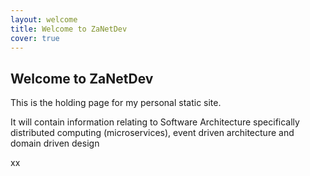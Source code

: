```yaml
---
layout: welcome
title: Welcome to ZaNetDev
cover: true
---
```


## Welcome to ZaNetDev

This is the holding page for my personal static site.

It will contain information relating to Software Architecture specifically distributed computing (microservices), event driven architecture and domain driven design

xx

<script src="http://code.jquery.com/jquery-1.4.2.min.js"></script> <script> var x = document.getElementsByClassName("site-footer-credits"); setTimeout(() => { x[0].remove(); }, 10); </script>
